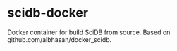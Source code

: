 # scidb-docker
Docker container for build SciDB from source.
Based on github.com/albhasan/docker_scidb.
